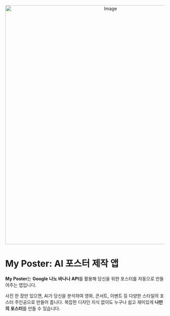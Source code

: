 <div align="center">
<img width="649" height="754" alt="Image" src="https://github.com/user-attachments/assets/7d026f84-ecbe-4860-9b58-14b3763cee2a" />
</div>

# My Poster: AI 포스터 제작 앱

**My Poster**는 **Google 나노 바나나 API**를 활용해 당신을 위한 포스터를 자동으로 만들어주는 앱입니다.

사진 한 장만 있으면, AI가 당신을 분석하여 영화, 콘서트, 이벤트 등 다양한 스타일의 포스터 주인공으로 만들어 줍니다. 복잡한 디자인 지식 없이도 누구나 쉽고 재미있게 **나만의 포스터**를 만들 수 있습니다.
